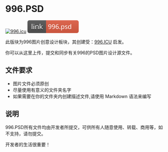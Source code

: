 # 996.PSD

[![996.icu](https://img.shields.io/badge/link-996.icu-red.svg)](https://996.icu) [![996.psd](https://github.com/Jackge1979/996.PSD/blob/master/link-996.psd-red.svg)](https://github.com/Jackge1979/996.PSD) 

此版块为996图片创意设计板块，其创建受：[996.ICU](https://github.com/996icu/996.ICU) 启发。

你可以从这里上传，提交和同步有关996的PSD图片设计源文件。

## 文件要求

* 图片文件必须原创
* 尽量使用有意义的文件夹名字
* 如果需要在你的文件夹内创建描述文件,请使用 Markdown 语法来编写

## 说明

996.PSD所有文件均由开发者所提交，可供所有人随意使用、转载、商用等，如不支持，请勿提交。


开发者的生活很重要！
